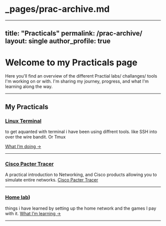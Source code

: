 # _pages/prac-archive.md
---
title: "Practicals"
permalink: /prac-archive/
layout: single
author_profile: true
---

# Welcome to my Practicals page 
Here you'll find an overview of the different Practial labs/ challanges/ tools  I'm working on or with. I'm sharing my journey, progress, and what I'm learning along the way. 

---

## My Practicals

### [Linux Terminal](/prac-archive/linux-lerminal)
to get aquanted with terminal i have been using diffrent tools. like SSH into over the wire bandit.  Or Tmux 

[What I’m doing →](/prac-archive/linux-lerminal)

---

### [Cisco Pacter Tracer](/prac-archive/pacter-tracer)
A practical introduction to Networking, and Cisco products allowing you to simulate entire networks.
[Cisco Pacter Tracer](/prac-archive/pacter-tracer)

---

### [Home lab](/courses/home-lab))
things i have learned by setting up the home network and the games I pay with it.
[What I’m learning →](/courses/home-lab)

---
